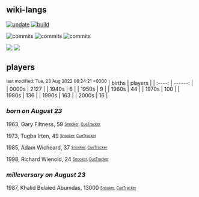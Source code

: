 ## wiki-langs
[![update](https://github.com/dreamerminsk/wiki-langs/actions/workflows/update-tables.yml/badge.svg)](https://github.com/dreamerminsk/wiki-langs/actions/workflows/update-tables.yml)
[![build](https://github.com/dreamerminsk/wiki-langs/actions/workflows/build.yml/badge.svg)](https://github.com/dreamerminsk/wiki-langs/actions/workflows/build.yml)

![commits](https://img.shields.io/github/commit-activity/y/dreamerminsk/wiki-langs)
![commits](https://img.shields.io/github/commit-activity/m/dreamerminsk/wiki-langs)
![commits](https://img.shields.io/github/commit-activity/w/dreamerminsk/wiki-langs)

![](https://img.shields.io/github/languages/code-size/dreamerminsk/wiki-langs)
![](https://img.shields.io/github/repo-size/dreamerminsk/wiki-langs)

## players
<sup>last modified: Tue, 23 Aug 2022 06:24:21 +0000</sup>
| births | players |
| :----: | ------: |
| 0000s | 2127 |
| 1940s | 6 |
| 1950s | 9 |
| 1960s | 44 |
| 1970s | 100 |
| 1980s | 136 |
| 1990s | 163 |
| 2000s | 16 |

### ***born on August 23***
1963, Gary Filtness, 59 <sub><sup>[Snooker](http://www.snooker.org/res/index.asp?player=1357), [CueTracker](http://cuetracker.net/Players/gary-filtness/)</sup></sub>

1973, Tugba Irten, 49 <sub><sup>[Snooker](http://www.snooker.org/res/index.asp?player=1727), [CueTracker](http://cuetracker.net/Players/tugba-irten/)</sup></sub>

1985, Adam Wicheard, 37 <sub><sup>[Snooker](http://www.snooker.org/res/index.asp?player=86), [CueTracker](http://cuetracker.net/Players/adam-wicheard/)</sup></sub>

1998, Richard Wienold, 24 <sub><sup>[Snooker](http://www.snooker.org/res/index.asp?player=1903), [CueTracker](http://cuetracker.net/Players/richard-wienold/)</sup></sub>


### ***milleversary on August 23***
1987, Khalid Belaied Abumdas, 13000 <sub><sup>[Snooker](http://www.snooker.org/res/index.asp?player=1292), [CueTracker](http://cuetracker.net/Players/khalid-belaied-abumdas/)</sup></sub>



